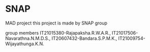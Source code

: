 # SNAP
MAD project
this project is made by SNAP group

group members
  IT21015380-Rajapaksha.R.W.A.R.,
  IT21017506-Navarathna.N.M.D.S.,
  IT20607432-Bandara.S.P.M.K.,
  IT21009754-Wijayathunga.K.N.
